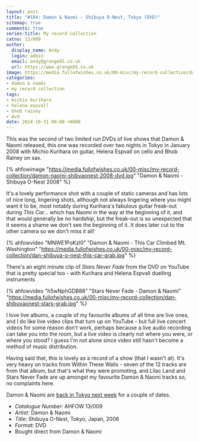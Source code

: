 ```yaml
---
layout: post
title: "#184: Damon & Naomi - Shibuya O-Nest, Tokyo (DVD)"
sitemap: true
comments: true
series-title: My record collection
catno: 13/009
author:
  display_name: Andy
  login: admin
  email: andy@grange85.co.uk
  url: https://www.grange85.co.uk
image: https://media.fullofwishes.co.uk/00-misc/my-record-collection/damon-naomi-shibyaonest-2008-dvd.jpg
categories:
- damon & naomi
- my record collection
tags:
- michio kurihara
- helena espvall
- bhob rainey
- dvd
date: 2024-10-31 00:00 +0000
---
```

This was the second of two limited run DVDs of live shows that Damon & Naomi released, this one was recorded over two nights in Tokyo in January 2008 with Michio Kurihara on guitar, Helena Espvall on cello and Bhob Rainey on sax.

{% ahfowimage "https://media.fullofwishes.co.uk/00-misc/my-record-collection/damon-naomi-shibyaonest-2008-dvd.jpg" "Damon & Naomi - Shibuya O-Nest 2008" %}

It's a lovely performance shot with a couple of static cameras and has lots of nice long, lingering shots, although not always lingering where you might want it to be, most notably during Kurihara's fabulous guitar freak-out during _This Car..._ which has Naomi in the way at the beginning of it, and that would generally be no hardship, but the freak-out is so unexpected that it seems a shame we don't see the beginning of it. It does later cut to the other camera so we don't miss it all!

{% ahfowvideo "MNWE1PoKzl0" "Damon & Naomi - This Car Climbed Mt. Washington" "https://media.fullofwishes.co.uk/00-misc/my-record-collection/dan-shibuya-o-nest-this-car-grab.jpg" %}

There's an eight minute clip of _Stars Never Fade_ from the DVD on YouTube that is pretty special too - with Kurihara and Helena Espvall duelling instruments

{% ahfowvideo "h5wNphGDB88" "Stars Never Fade - Damon & Naomi" "https://media.fullofwishes.co.uk/00-misc/my-record-collection/dan-shibuyaonest-stars-grab.jpg" %}

I love live albums, a couple of my favourite albums of all time are live ones, and I do like live video clips that turn up on YouTube - but full live concert videos for some reason don't work, perhaps because a live audio recording can take you into the room, but a live video is clearly not where you were, or where you stood? I guess I'm not alone since video still hasn't become a method of music distribution.

Having said that, this is lovely as a record of a show (that I wasn't at). It's very heavy on tracks from Within These Walls - seven of the 12 tracks are from that album, but that's what they were promoting, and Lilac Land and Stars Never Fade are up amongst my favourite Damon & Naomi tracks so, no complaints here.

Damon & Naomi are [back in Tokyo next week](https://www.fullofwishes.co.uk/2024/10/22/damon-naomi-japanese-dates-in-november/) for a couple of dates.


 - *Catalogue Number:* AHFOW 13/009
 - *Artist:* Damon & Naomi
 - *Title:* Shibuya O-Nest, Tokyo, Japan, 2008
 - *Format:* DVD
 - Bought direct from Damon & Naomi

